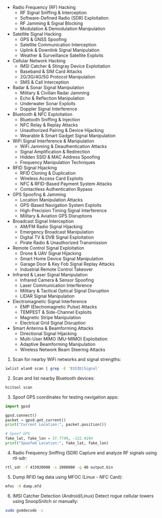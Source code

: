 - Radio Frequency (RF) Hacking
  - RF Signal Sniffing & Interception
  - Software-Defined Radio (SDR) Exploitation
  - RF Jamming & Signal Blocking
  - Modulation & Demodulation Manipulation
- Satellite Signal Hacking
  - GPS & GNSS Spoofing
  - Satellite Communication Interception
  - Uplink & Downlink Signal Manipulation
  - Weather & Surveillance Satellite Exploits 
- Cellular Network Hacking
  - IMSI Catcher & Stingray Device Exploitation
  - Baseband & SIM Card Attacks
  - 2G/3G/4G/5G Protocol Manipulation
  - SMS & Call Interception
- Radar & Sonar Signal Manipulation
  - Military & Civilian Radar Jamming
  - Echo & Reflection Manipulation
  - Underwater Sonar Exploits
  - Doppler Signal Interference
- Bluetooth & NFC Exploitation
  - Bluetooth Sniffing & Injection
  - NFC Relay & Replay Attacks
  - Unauthorized Pairing & Device Hijacking
  - Wearable & Smart Gadget Signal Manipulation
- WiFi Signal Interference & Manipulation
  - WiFi Jamming & Deauthentication Attacks
  - Signal Amplification & Redirection
  - Hidden SSID & MAC Address Spoofing
  - Frequency Manipulation Techniques
- RFID Signal Hijacking
  - RFID Cloning & Duplication
  - Wireless Access Card Exploits
  - NFC & RFID-Based Payment System Attacks
  - Contactless Authentication Bypass
- GPS Spoofing & Jamming
  - Location Manipulation Attacks
  - GPS-Based Navigation System Exploits
  - High-Precision Timing Signal Interference
  - Military & Aviation GPS Disruptions
- Broadcast Signal Interception
  - AM/FM Radio Signal Hijacking
  - Emergency Broadcast Manipulation
  - Digital TV & DVB Signal Exploitation
  - Pirate Radio & Unauthorized Transmission
- Remote Control Signal Exploitation
  - Drone & UAV Signal Hijacking
  - Smart Home Device Signal Manipulation
  - Garage Door & Key Fob Signal Replay Attacks
  - Industrial Remote Control Takeover
- Infrared & Laser Signal Manipulation
  - Infrared Camera & Sensor Spoofing
  - Laser Communication Interference
  - Military & Tactical Optical Signal Disruption
  - LIDAR Signal Manipulation
- Electromagnetic Signal Interference
  - EMP (Electromagnetic Pulse) Attacks
  - TEMPEST & Side-Channel Exploits
  - Magnetic Stripe Manipulation
  - Electrical Grid Signal Disruption
- Smart Antenna & Beamforming Attacks
  - Directional Signal Hijacking
  - Multi-User MIMO (MU-MIMO) Exploitation
  - Adaptive Beamforming Manipulation
  - Wireless Network Beam Steering Attacks

1. Scan for nearby WiFi networks and signal strengths:
```bash 
iwlist wlan0 scan | grep -E 'ESSID|Signal'
```
2. Scan and list nearby Bluetooth devices:
```bash
hcitool scan
```
3. Spoof GPS coordinates for testing navigation apps:
```python
import gpsd

gpsd.connect()
packet = gpsd.get_current()
print("Current Location:", packet.position())

# Spoof GPS
fake_lat, fake_lon = 37.7749, -122.4194
print("Spoofed Location:", fake_lat, fake_lon)  
```
4. Radio Frequency Sniffing (SDR) Capture and analyze RF signals using rtl-sdr:
```bash
rtl_sdr -f 433920000 -s 2000000 -g 40 output.bin
```
5. Dump RFID tag data using MFOC  (Linux - NFC Card):
```bash
mfoc -O dump.mfd
```
6. IMSI Catcher Detection (Android/Linux) Detect rogue cellular towers using SnoopSnitch or manually:
```bash
sudo gsmdecode -c
```